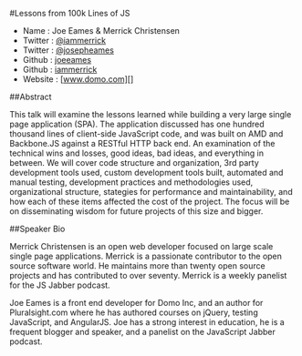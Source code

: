 #Lessons from 100k Lines of JS

* Name      : Joe Eames & Merrick Christensen
* Twitter   : [@iammerrick][]
* Twitter   : [@josepheames][]
* Github    : [joeeames][]
* Github    : [iammerrick][]
* Website   : [www.domo.com][]

##Abstract

This talk will examine the lessons learned while building a very large single page application (SPA). The application discussed has one hundred thousand lines of client-side JavaScript code, and was built on AMD and Backbone.JS against a RESTful HTTP back end. An examination of the technical wins and losses, good ideas, bad ideas, and everything in between. We will cover code structure and organization, 3rd party development tools used, custom development tools built, automated and manual testing, development practices and methodologies used, organizational structure, stategies for performance and maintainability, and how each of these items affected the cost of the project. The focus will be on disseminating wisdom for future projects of this size and bigger.

##Speaker Bio

Merrick Christensen is an open web developer focused on large scale single
page applications. Merrick is a passionate contributor to the open source
software world. He maintains more than twenty open source projects and has
contributed to over seventy. Merrick is a weekly panelist for the JS
Jabber podcast.


Joe Eames is a front end developer for Domo Inc, and an author for Pluralsight.com where he has authored courses on jQuery, testing JavaScript, and AngularJS. Joe has a strong interest in education, he is a frequent blogger and speaker, and a panelist on the JavaScript Jabber podcast.


[@iammerrick]:http://twitter.com/iammerrick
[@josepheames]:http://twitter.com/josepheames
[iammerrick]:http://github.com/iammerrick
[joeeames]:http://github.com/joeeames
[www.domo.com]:http://www.domo.com
